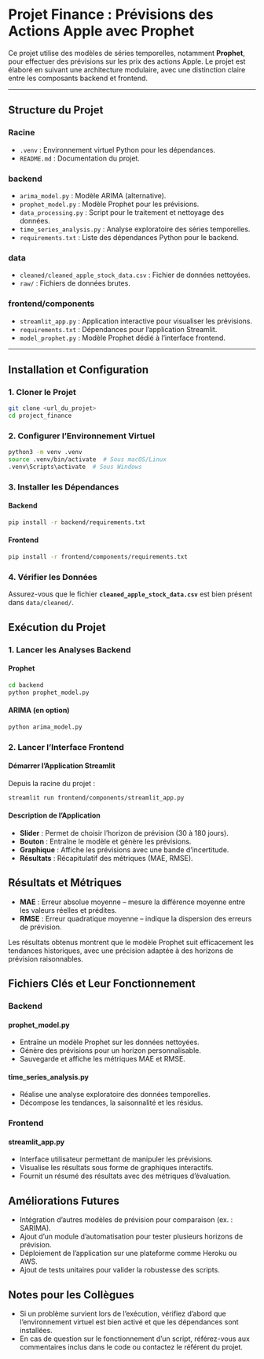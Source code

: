 # Projet Finance : Prévisions des Actions Apple avec Prophet

Ce projet utilise des modèles de séries temporelles, notamment **Prophet**, pour effectuer des prévisions sur les prix des actions Apple. Le projet est élaboré en suivant une architecture modulaire, avec une distinction claire entre les composants backend et frontend.

---

## **Structure du Projet**

### **Racine**
- `.venv` : Environnement virtuel Python pour les dépendances.
- `README.md` : Documentation du projet.

### **backend**
- `arima_model.py` : Modèle ARIMA (alternative).
- `prophet_model.py` : Modèle Prophet pour les prévisions.
- `data_processing.py` : Script pour le traitement et nettoyage des données.
- `time_series_analysis.py` : Analyse exploratoire des séries temporelles.
- `requirements.txt` : Liste des dépendances Python pour le backend.

### **data**
- `cleaned/cleaned_apple_stock_data.csv` : Fichier de données nettoyées.
- `raw/` : Fichiers de données brutes.

### **frontend/components**
- `streamlit_app.py` : Application interactive pour visualiser les prévisions.
- `requirements.txt` : Dépendances pour l’application Streamlit.
- `model_prophet.py` : Modèle Prophet dédié à l’interface frontend.

---

## **Installation et Configuration**

### 1. **Cloner le Projet**
```bash
git clone <url_du_projet>
cd project_finance
```

### 2. **Configurer l’Environnement Virtuel**
```bash
python3 -m venv .venv
source .venv/bin/activate  # Sous macOS/Linux
.venv\Scripts\activate  # Sous Windows
```

### 3. **Installer les Dépendances**
#### Backend
```bash
pip install -r backend/requirements.txt
```
#### Frontend
```bash
pip install -r frontend/components/requirements.txt
```

### 4. **Vérifier les Données**
Assurez-vous que le fichier **`cleaned_apple_stock_data.csv`** est bien présent dans `data/cleaned/`.


## **Exécution du Projet**

### 1. **Lancer les Analyses Backend**
#### Prophet
```bash
cd backend
python prophet_model.py
```
#### ARIMA (en option)
```bash
python arima_model.py
```

### 2. **Lancer l’Interface Frontend**
#### Démarrer l’Application Streamlit
Depuis la racine du projet :
```bash
streamlit run frontend/components/streamlit_app.py
```

#### Description de l’Application
- **Slider** : Permet de choisir l’horizon de prévision (30 à 180 jours).
- **Bouton** : Entraîne le modèle et génère les prévisions.
- **Graphique** : Affiche les prévisions avec une bande d’incertitude.
- **Résultats** : Récapitulatif des métriques (MAE, RMSE).

## **Résultats et Métriques**

- **MAE** : Erreur absolue moyenne – mesure la différence moyenne entre les valeurs réelles et prédites.
- **RMSE** : Erreur quadratique moyenne – indique la dispersion des erreurs de prévision.

Les résultats obtenus montrent que le modèle Prophet suit efficacement les tendances historiques, avec une précision adaptée à des horizons de prévision raisonnables.


## **Fichiers Clés et Leur Fonctionnement**

### Backend
#### prophet_model.py
- Entraîne un modèle Prophet sur les données nettoyées.
- Génère des prévisions pour un horizon personnalisable.
- Sauvegarde et affiche les métriques MAE et RMSE.

#### time_series_analysis.py
- Réalise une analyse exploratoire des données temporelles.
- Décompose les tendances, la saisonnalité et les résidus.

### Frontend
#### streamlit_app.py
- Interface utilisateur permettant de manipuler les prévisions.
- Visualise les résultats sous forme de graphiques interactifs.
- Fournit un résumé des résultats avec des métriques d’évaluation.


## **Améliorations Futures**
- Intégration d’autres modèles de prévision pour comparaison (ex. : SARIMA).
- Ajout d’un module d’automatisation pour tester plusieurs horizons de prévision.
- Déploiement de l’application sur une plateforme comme Heroku ou AWS.
- Ajout de tests unitaires pour valider la robustesse des scripts.


## **Notes pour les Collègues**
- Si un problème survient lors de l’exécution, vérifiez d’abord que l’environnement virtuel est bien activé et que les dépendances sont installées.
- En cas de question sur le fonctionnement d’un script, référez-vous aux commentaires inclus dans le code ou contactez le référent du projet.
